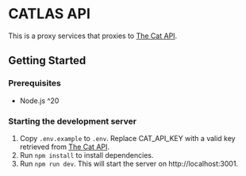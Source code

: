 # CATLAS API

This is a proxy services that proxies to [The Cat API](https://thecatapi.com/).

## Getting Started

### Prerequisites

- Node.js ^20

### Starting the development server

1. Copy `.env.example` to `.env`. Replace CAT_API_KEY with a valid key retrieved from [The Cat API](https://thecatapi.com/).
2. Run `npm install` to install dependencies.
3. Run `npm run dev`. This will start the server on http://localhost:3001.
